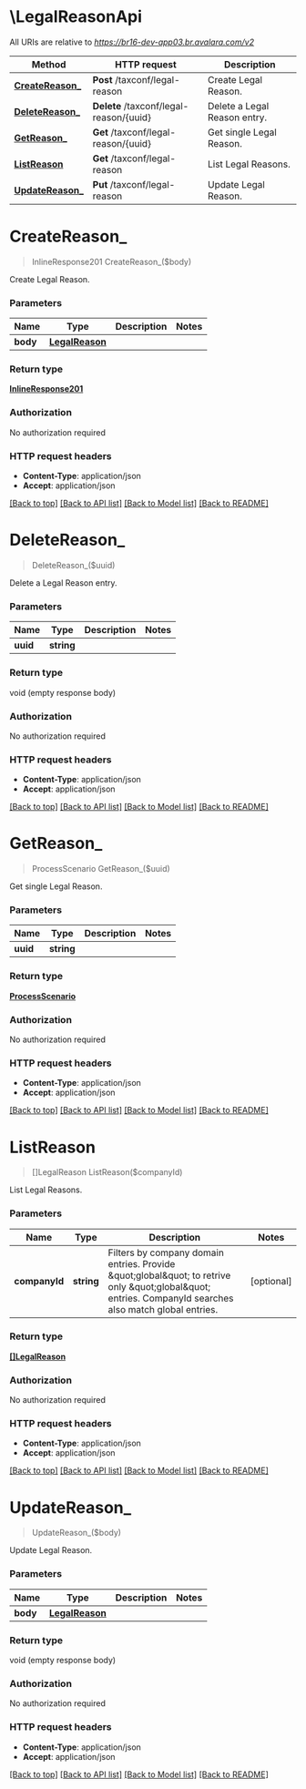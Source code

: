 # \LegalReasonApi

All URIs are relative to *https://br16-dev-app03.br.avalara.com/v2*

Method | HTTP request | Description
------------- | ------------- | -------------
[**CreateReason_**](LegalReasonApi.md#CreateReason_) | **Post** /taxconf/legal-reason | Create Legal Reason.
[**DeleteReason_**](LegalReasonApi.md#DeleteReason_) | **Delete** /taxconf/legal-reason/{uuid} | Delete a Legal Reason entry.
[**GetReason_**](LegalReasonApi.md#GetReason_) | **Get** /taxconf/legal-reason/{uuid} | Get single Legal Reason.
[**ListReason**](LegalReasonApi.md#ListReason) | **Get** /taxconf/legal-reason | List Legal Reasons.
[**UpdateReason_**](LegalReasonApi.md#UpdateReason_) | **Put** /taxconf/legal-reason | Update Legal Reason.


# **CreateReason_**
> InlineResponse201 CreateReason_($body)

Create Legal Reason.


### Parameters

Name | Type | Description  | Notes
------------- | ------------- | ------------- | -------------
 **body** | [**LegalReason**](LegalReason.md)|  | 

### Return type

[**InlineResponse201**](inline_response_201.md)

### Authorization

No authorization required

### HTTP request headers

 - **Content-Type**: application/json
 - **Accept**: application/json

[[Back to top]](#) [[Back to API list]](../README.md#documentation-for-api-endpoints) [[Back to Model list]](../README.md#documentation-for-models) [[Back to README]](../README.md)

# **DeleteReason_**
> DeleteReason_($uuid)

Delete a Legal Reason entry.


### Parameters

Name | Type | Description  | Notes
------------- | ------------- | ------------- | -------------
 **uuid** | **string**|  | 

### Return type

void (empty response body)

### Authorization

No authorization required

### HTTP request headers

 - **Content-Type**: application/json
 - **Accept**: application/json

[[Back to top]](#) [[Back to API list]](../README.md#documentation-for-api-endpoints) [[Back to Model list]](../README.md#documentation-for-models) [[Back to README]](../README.md)

# **GetReason_**
> ProcessScenario GetReason_($uuid)

Get single Legal Reason.


### Parameters

Name | Type | Description  | Notes
------------- | ------------- | ------------- | -------------
 **uuid** | **string**|  | 

### Return type

[**ProcessScenario**](ProcessScenario.md)

### Authorization

No authorization required

### HTTP request headers

 - **Content-Type**: application/json
 - **Accept**: application/json

[[Back to top]](#) [[Back to API list]](../README.md#documentation-for-api-endpoints) [[Back to Model list]](../README.md#documentation-for-models) [[Back to README]](../README.md)

# **ListReason**
> []LegalReason ListReason($companyId)

List Legal Reasons.


### Parameters

Name | Type | Description  | Notes
------------- | ------------- | ------------- | -------------
 **companyId** | **string**| Filters by company domain entries. Provide \&quot;global\&quot; to retrive only \&quot;global\&quot; entries. CompanyId searches also match global entries.  | [optional] 

### Return type

[**[]LegalReason**](LegalReason.md)

### Authorization

No authorization required

### HTTP request headers

 - **Content-Type**: application/json
 - **Accept**: application/json

[[Back to top]](#) [[Back to API list]](../README.md#documentation-for-api-endpoints) [[Back to Model list]](../README.md#documentation-for-models) [[Back to README]](../README.md)

# **UpdateReason_**
> UpdateReason_($body)

Update Legal Reason.


### Parameters

Name | Type | Description  | Notes
------------- | ------------- | ------------- | -------------
 **body** | [**LegalReason**](LegalReason.md)|  | 

### Return type

void (empty response body)

### Authorization

No authorization required

### HTTP request headers

 - **Content-Type**: application/json
 - **Accept**: application/json

[[Back to top]](#) [[Back to API list]](../README.md#documentation-for-api-endpoints) [[Back to Model list]](../README.md#documentation-for-models) [[Back to README]](../README.md)

